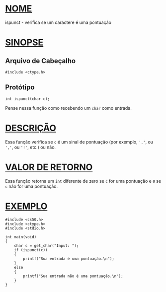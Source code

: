 # [NOME](#nome)

ispunct - verifica se um caractere é uma pontuação

# [SINOPSE](#sinopse)

## Arquivo de Cabeçalho

    #include <ctype.h>

## Protótipo

    int ispunct(char c);

Pense nessa função como recebendo um `char` como entrada.

# [DESCRIÇÃO](#descrição)

Essa função verifica se `c` é um sinal de pontuação (por exemplo, `'.'`, ou `','`, ou `'!'`, etc.) ou não.

# [VALOR DE RETORNO](#valor-de-retorno)

Essa função retorna um `int` diferente de zero se `c` for uma pontuação e `0` se `c` não for uma pontuação.

# [EXEMPLO](#exemplo)

    #include <cs50.h>
    #include <ctype.h>
    #include <stdio.h>

    int main(void)
    {
        char c = get_char("Input: ");
        if (ispunct(c))
        {
            printf("Sua entrada é uma pontuação.\n");
        }
        else
        {
            printf("Sua entrada não é uma pontuação.\n");
        }
    }
